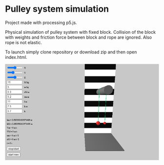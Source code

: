 # Pulley system simulation
Project made with processing p5.js.

Physical simulation of pulley system with fixed block.
Collision of the block with weights and friction force between block and rope are ignored. Also rope is not elastic.

To launch simply clone repository or download zip and then open index.html.

![demonstration](demo.png)